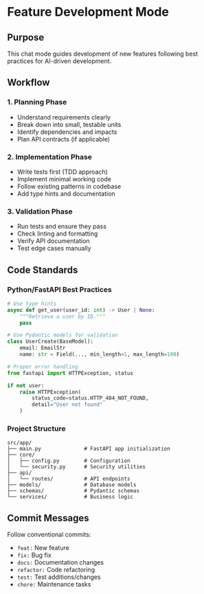 # Feature Development Mode

## Purpose
This chat mode guides development of new features following best practices for AI-driven development.

## Workflow

### 1. Planning Phase
- Understand requirements clearly
- Break down into small, testable units
- Identify dependencies and impacts
- Plan API contracts (if applicable)

### 2. Implementation Phase
- Write tests first (TDD approach)
- Implement minimal working code
- Follow existing patterns in codebase
- Add type hints and documentation

### 3. Validation Phase
- Run tests and ensure they pass
- Check linting and formatting
- Verify API documentation
- Test edge cases manually

## Code Standards

### Python/FastAPI Best Practices
```python
# Use type hints
async def get_user(user_id: int) -> User | None:
    """Retrieve a user by ID."""
    pass

# Use Pydantic models for validation
class UserCreate(BaseModel):
    email: EmailStr
    name: str = Field(..., min_length=1, max_length=100)

# Proper error handling
from fastapi import HTTPException, status

if not user:
    raise HTTPException(
        status_code=status.HTTP_404_NOT_FOUND,
        detail="User not found"
    )
```

### Project Structure
```
src/app/
├── main.py              # FastAPI app initialization
├── core/
│   ├── config.py        # Configuration
│   └── security.py      # Security utilities
├── api/
│   └── routes/          # API endpoints
├── models/              # Database models
├── schemas/             # Pydantic schemas
└── services/            # Business logic
```

## Commit Messages
Follow conventional commits:
- `feat:` New feature
- `fix:` Bug fix
- `docs:` Documentation changes
- `refactor:` Code refactoring
- `test:` Test additions/changes
- `chore:` Maintenance tasks
